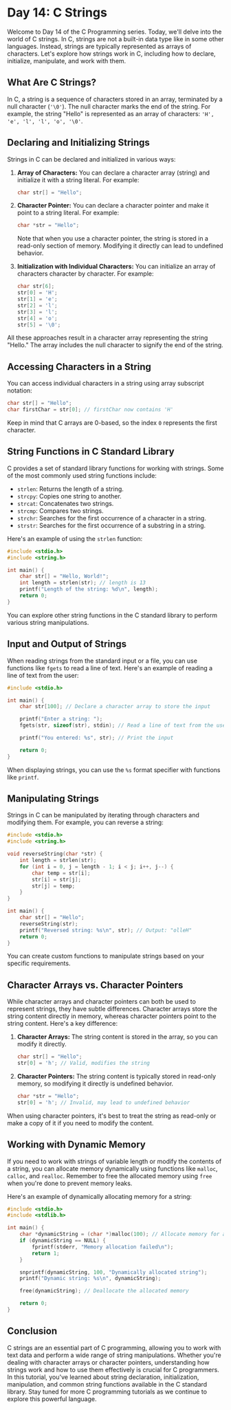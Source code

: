 # Day 14: C Strings

Welcome to Day 14 of the C Programming series. Today, we'll delve into the world of C strings. In C, strings are not a built-in data type like in some other languages. Instead, strings are typically represented as arrays of characters. Let's explore how strings work in C, including how to declare, initialize, manipulate, and work with them.

## What Are C Strings?

In C, a string is a sequence of characters stored in an array, terminated by a null character (`'\0'`). The null character marks the end of the string. For example, the string "Hello" is represented as an array of characters: `'H', 'e', 'l', 'l', 'o', '\0'`.

## Declaring and Initializing Strings

Strings in C can be declared and initialized in various ways:

1. **Array of Characters:** You can declare a character array (string) and initialize it with a string literal. For example:

   ```c
   char str[] = "Hello";
   ```

2. **Character Pointer:** You can declare a character pointer and make it point to a string literal. For example:

   ```c
   char *str = "Hello";
   ```

   Note that when you use a character pointer, the string is stored in a read-only section of memory. Modifying it directly can lead to undefined behavior.

3. **Initialization with Individual Characters:** You can initialize an array of characters character by character. For example:

   ```c
   char str[6];
   str[0] = 'H';
   str[1] = 'e';
   str[2] = 'l';
   str[3] = 'l';
   str[4] = 'o';
   str[5] = '\0';
   ```

All these approaches result in a character array representing the string "Hello." The array includes the null character to signify the end of the string.

## Accessing Characters in a String

You can access individual characters in a string using array subscript notation:

```c
char str[] = "Hello";
char firstChar = str[0]; // firstChar now contains 'H'
```

Keep in mind that C arrays are 0-based, so the index `0` represents the first character.

## String Functions in C Standard Library

C provides a set of standard library functions for working with strings. Some of the most commonly used string functions include:

- `strlen`: Returns the length of a string.
- `strcpy`: Copies one string to another.
- `strcat`: Concatenates two strings.
- `strcmp`: Compares two strings.
- `strchr`: Searches for the first occurrence of a character in a string.
- `strstr`: Searches for the first occurrence of a substring in a string.

Here's an example of using the `strlen` function:

```c
#include <stdio.h>
#include <string.h>

int main() {
    char str[] = "Hello, World!";
    int length = strlen(str); // length is 13
    printf("Length of the string: %d\n", length);
    return 0;
}
```

You can explore other string functions in the C standard library to perform various string manipulations.

## Input and Output of Strings

When reading strings from the standard input or a file, you can use functions like `fgets` to read a line of text. Here's an example of reading a line of text from the user:

```c
#include <stdio.h>

int main() {
    char str[100]; // Declare a character array to store the input

    printf("Enter a string: ");
    fgets(str, sizeof(str), stdin); // Read a line of text from the user

    printf("You entered: %s", str); // Print the input

    return 0;
}
```

When displaying strings, you can use the `%s` format specifier with functions like `printf`.

## Manipulating Strings

Strings in C can be manipulated by iterating through characters and modifying them. For example, you can reverse a string:

```c
#include <stdio.h>
#include <string.h>

void reverseString(char *str) {
    int length = strlen(str);
    for (int i = 0, j = length - 1; i < j; i++, j--) {
        char temp = str[i];
        str[i] = str[j];
        str[j] = temp;
    }
}

int main() {
    char str[] = "Hello";
    reverseString(str);
    printf("Reversed string: %s\n", str); // Output: "olleH"
    return 0;
}
```

You can create custom functions to manipulate strings based on your specific requirements.

## Character Arrays vs. Character Pointers

While character arrays and character pointers can both be used to represent strings, they have subtle differences. Character arrays store the string content directly in memory, whereas character pointers point to the string content. Here's a key difference:

1. **Character Arrays:** The string content is stored in the array, so you can modify it directly.

   ```c
   char str[] = "Hello";
   str[0] = 'h'; // Valid, modifies the string
   ```

2. **Character Pointers:** The string content is typically stored in read-only memory, so modifying it directly is undefined behavior.

   ```c
   char *str = "Hello";
   str[0] = 'h'; // Invalid, may lead to undefined behavior
   ```

When using character pointers, it's best to treat the string as read-only or make a copy of it if you need to modify the content.

## Working with Dynamic Memory

If you need to work with strings of variable length or modify the contents of a string, you can allocate memory dynamically using functions like `malloc`, `calloc`, and `realloc`. Remember to free the allocated memory using `free` when you're done to prevent memory leaks.

Here's an example of dynamically allocating memory for a string:

```c
#include <stdio.h>
#include <stdlib.h>

int main() {
    char *dynamicString = (char *)malloc(100); // Allocate memory for a string
    if (dynamicString == NULL) {
        fprintf(stderr, "Memory allocation failed\n");
        return 1;
    }

    snprintf(dynamicString, 100, "Dynamically allocated string");
    printf("Dynamic string: %s\n", dynamicString);

    free(dynamicString); // Deallocate the allocated memory

    return 0;
}
```

## Conclusion

C strings are an essential part of C programming, allowing you to work with text data and perform a wide range of string manipulations. Whether you're dealing with character arrays or character pointers, understanding how strings work and how to use them effectively is crucial for C programmers. In this tutorial, you've learned about string declaration, initialization, manipulation, and common string functions available in the C standard library. Stay tuned for more C programming tutorials as we continue to explore this powerful language.
